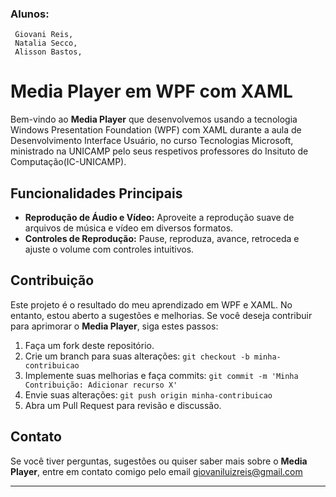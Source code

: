 ### Alunos:
     Giovani Reis,
     Natalia Secco,
     Alisson Bastos,
     

# Media Player em WPF com XAML

Bem-vindo ao **Media Player** que desenvolvemos usando a tecnologia Windows Presentation Foundation (WPF) com XAML durante a aula de Desenvolvimento Interface Usuário, no curso Tecnologias Microsoft, ministrado na UNICAMP pelo seus respetivos professores do Insituto de Computação(IC-UNICAMP). 

## Funcionalidades Principais

- **Reprodução de Áudio e Vídeo:** Aproveite a reprodução suave de arquivos de música e vídeo em diversos formatos.
- **Controles de Reprodução:** Pause, reproduza, avance, retroceda e ajuste o volume com controles intuitivos.


## Contribuição

Este projeto é o resultado do meu aprendizado em WPF e XAML. No entanto, estou aberto a sugestões e melhorias. Se você deseja contribuir para aprimorar o **Media Player**, siga estes passos:

1. Faça um fork deste repositório.
2. Crie um branch para suas alterações: `git checkout -b minha-contribuicao`
3. Implemente suas melhorias e faça commits: `git commit -m 'Minha Contribuição: Adicionar recurso X'`
4. Envie suas alterações: `git push origin minha-contribuicao`
5. Abra um Pull Request para revisão e discussão.

## Contato

Se você tiver perguntas, sugestões ou quiser saber mais sobre o **Media Player**, entre em contato comigo pelo email giovaniluizreis@gmail.com

---
